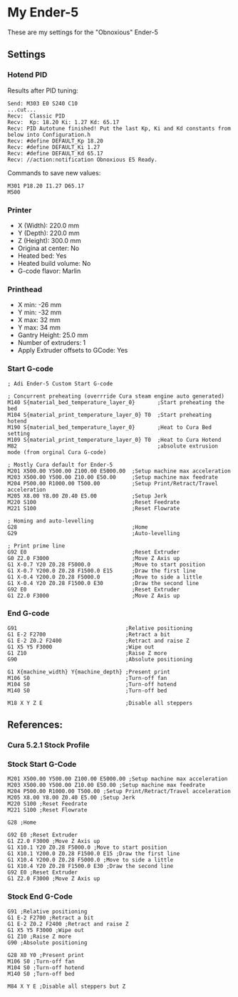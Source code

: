 # My Ender-5

These are my settings for the "Obnoxious" Ender-5
 
## Settings

### Hotend PID

Results after PID tuning:

```
Send: M303 E0 S240 C10
...cut...
Recv:  Classic PID
Recv:  Kp: 18.20 Ki: 1.27 Kd: 65.17
Recv: PID Autotune finished! Put the last Kp, Ki and Kd constants from below into Configuration.h
Recv: #define DEFAULT_Kp 18.20
Recv: #define DEFAULT_Ki 1.27
Recv: #define DEFAULT_Kd 65.17
Recv: //action:notification Obnoxious E5 Ready.
```

Commands to save new values:

```
M301 P18.20 I1.27 D65.17
M500
```

### Printer

* X (Width): 220.0 mm
* Y (Depth): 220.0 mm
* Z (Height): 300.0 mm
* Origina at center: No
* Heated bed: Yes
* Heated build volume: No
* G-code flavor: Marlin

### Printhead

* X min: -26 mm
* Y min: -32 mm
* X max: 32 mm
* Y max: 34 mm
* Gantry Height: 25.0 mm
* Number of extruders: 1
* Apply Extruder offsets to GCode: Yes

### Start G-code

```
; Adi Ender-5 Custom Start G-code

; Concurrent preheating (overrride Cura steam engine auto generated)
M140 S{material_bed_temperature_layer_0}       ;Start preheating the bed
M104 S{material_print_temperature_layer_0} T0  ;Start preheating hotend
M190 S{material_bed_temperature_layer_0}       ;Heat to Cura Bed setting 
M109 S{material_print_temperature_layer_0} T0  ;Heat to Cura Hotend
M82                                            ;absolute extrusion mode (from orginal Cura G-code)

; Mostly Cura default for Ender-5
M201 X500.00 Y500.00 Z100.00 E5000.00  ;Setup machine max acceleration
M203 X500.00 Y500.00 Z10.00 E50.00     ;Setup machine max feedrate
M204 P500.00 R1000.00 T500.00          ;Setup Print/Retract/Travel acceleration
M205 X8.00 Y8.00 Z0.40 E5.00           ;Setup Jerk
M220 S100                              ;Reset Feedrate
M221 S100                              ;Reset Flowrate

; Homing and auto-levelling
G28                                    ;Home
G29                                    ;Auto-levelling

; Print prime line
G92 E0                                 ;Reset Extruder
G0 Z2.0 F3000                          ;Move Z Axis up
G1 X-0.7 Y20 Z0.28 F5000.0             ;Move to start position
G1 X-0.7 Y200.0 Z0.28 F1500.0 E15      ;Draw the first line
G1 X-0.4 Y200.0 Z0.28 F5000.0          ;Move to side a little
G1 X-0.4 Y20 Z0.28 F1500.0 E30         ;Draw the second line
G92 E0                                 ;Reset Extruder
G1 Z2.0 F3000                          ;Move Z Axis up
```

### End G-code

```
G91                                  ;Relative positioning
G1 E-2 F2700                         ;Retract a bit
G1 E-2 Z0.2 F2400                    ;Retract and raise Z
G1 X5 Y5 F3000                       ;Wipe out
G1 Z10                               ;Raise Z more
G90                                  ;Absolute positioning

G1 X{machine_width} Y{machine_depth} ;Present print
M106 S0                              ;Turn-off fan
M104 S0                              ;Turn-off hotend
M140 S0                              ;Turn-off bed

M18 X Y Z E                          ;Disable all steppers
```




## References:

### Cura 5.2.1 Stock Profile

### Stock Start G-Code

```
M201 X500.00 Y500.00 Z100.00 E5000.00 ;Setup machine max acceleration
M203 X500.00 Y500.00 Z10.00 E50.00 ;Setup machine max feedrate
M204 P500.00 R1000.00 T500.00 ;Setup Print/Retract/Travel acceleration
M205 X8.00 Y8.00 Z0.40 E5.00 ;Setup Jerk
M220 S100 ;Reset Feedrate
M221 S100 ;Reset Flowrate

G28 ;Home

G92 E0 ;Reset Extruder
G1 Z2.0 F3000 ;Move Z Axis up
G1 X10.1 Y20 Z0.28 F5000.0 ;Move to start position
G1 X10.1 Y200.0 Z0.28 F1500.0 E15 ;Draw the first line
G1 X10.4 Y200.0 Z0.28 F5000.0 ;Move to side a little
G1 X10.4 Y20 Z0.28 F1500.0 E30 ;Draw the second line
G92 E0 ;Reset Extruder
G1 Z2.0 F3000 ;Move Z Axis up
```

### Stock End G-Code

```
G91 ;Relative positioning
G1 E-2 F2700 ;Retract a bit
G1 E-2 Z0.2 F2400 ;Retract and raise Z
G1 X5 Y5 F3000 ;Wipe out
G1 Z10 ;Raise Z more
G90 ;Absolute positioning

G28 X0 Y0 ;Present print
M106 S0 ;Turn-off fan
M104 S0 ;Turn-off hotend
M140 S0 ;Turn-off bed

M84 X Y E ;Disable all steppers but Z
```